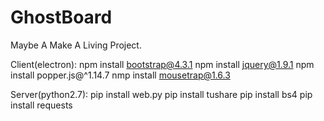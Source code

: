 # GhostBoard
Maybe A Make A Living Project.

Client(electron):
npm install bootstrap@4.3.1
npm install jquery@1.9.1
npm install popper.js@^1.14.7
nmp install mousetrap@1.6.3


Server(python2.7):
pip install web.py
pip install tushare
pip install bs4
pip install requests